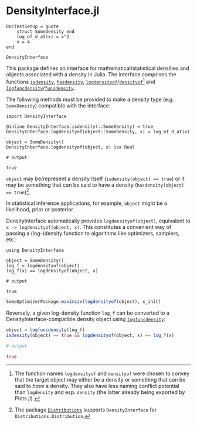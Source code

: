 # DensityInterface.jl

```@meta
DocTestSetup = quote
    struct SomeDensity end
    log_of_d_at(x) = x^2
    x = 4
end
```

```@docs
DensityInterface
```

This package defines an interface for mathematical/statistical densities and objects associated with a density in Julia. The interface comprises the functions [`isdensity`](@ref), [`hasdensity`](@ref), [`logdensityof`](@ref)/[`densityof`](@ref)[^1] and [`logfuncdensity`](@ref)/[`funcdensity`](@ref).

The following methods must be provided to make a density type (e.g. `SomeDensity`) compatible with the interface:

```jldoctest a
import DensityInterface

@inline DensityInterface.isdensity(::SomeDensity) = true
DensityInterface.logdensityof(object::SomeDensity, x) = log_of_d_at(x)

object = SomeDensity()
DensityInterface.logdensityof(object, x) isa Real

# output

true
```

`object` may be/represent a density itself (`isdensity(object) == true`) or it may be something that can be said to have a density (`hasdensity(object) == true`)[^2].

In statistical inference applications, for example, `object` might be a likelihood, prior or posterior.

DensityInterface automatically provides `logdensityof(object)`, equivalent to `x -> logdensityof(object, x)`. This constitutes a convenient way of passing a (log-)density function to algorithms like optimizers, samplers, etc.:

```jldoctest a
using DensityInterface

object = SomeDensity()
log_f = logdensityof(object)
log_f(x) == logdensityof(object, x)

# output

true
```

```julia
SomeOptimizerPackage.maximize(logdensityof(object), x_init)
```

Reversely, a given log-density function `log_f` can be converted to a DensityInterface-compatible density object using [`logfuncdensity`](@ref):

```julia
object = logfuncdensity(log_f)
isdensity(object) == true && logdensityof(object, x) == log_f(x)

# output

true
```


[^1]: The function names `logdensityof` and `densityof` were chosen to convey that the target object may either *be* a density or something that can be said to *have* a density. They also have less naming conflict potential than `logdensity` and esp. `density` (the latter already being exported by Plots.jl).

[^2]: The package [`Distributions`](https://github.com/JuliaStats/Distributions.jl) supports `DensityInterface` for `Distributions.Distribution`.

